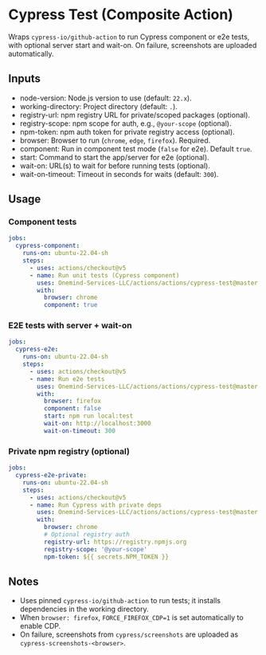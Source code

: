 # Cypress Test (Composite Action)

Wraps `cypress-io/github-action` to run Cypress component or e2e tests, with optional server start and wait-on. On failure, screenshots are uploaded automatically.

## Inputs

- node-version: Node.js version to use (default: `22.x`).
- working-directory: Project directory (default: `.`).
- registry-url: npm registry URL for private/scoped packages (optional).
- registry-scope: npm scope for auth, e.g., `@your-scope` (optional).
- npm-token: npm auth token for private registry access (optional).
- browser: Browser to run (`chrome`, `edge`, `firefox`). Required.
- component: Run in component test mode (`false` for e2e). Default `true`.
- start: Command to start the app/server for e2e (optional).
- wait-on: URL(s) to wait for before running tests (optional).
- wait-on-timeout: Timeout in seconds for waits (default: `300`).

## Usage

### Component tests

```yaml
jobs:
  cypress-component:
    runs-on: ubuntu-22.04-sh
    steps:
      - uses: actions/checkout@v5
      - name: Run unit tests (Cypress component)
        uses: Onemind-Services-LLC/actions/actions/cypress-test@master
        with:
          browser: chrome
          component: true
```

### E2E tests with server + wait-on

```yaml
jobs:
  cypress-e2e:
    runs-on: ubuntu-22.04-sh
    steps:
      - uses: actions/checkout@v5
      - name: Run e2e tests
        uses: Onemind-Services-LLC/actions/actions/cypress-test@master
        with:
          browser: firefox
          component: false
          start: npm run local:test
          wait-on: http://localhost:3000
          wait-on-timeout: 300
```

### Private npm registry (optional)

```yaml
jobs:
  cypress-e2e-private:
    runs-on: ubuntu-22.04-sh
    steps:
      - uses: actions/checkout@v5
      - name: Run Cypress with private deps
        uses: Onemind-Services-LLC/actions/actions/cypress-test@master
        with:
          browser: chrome
          # Optional registry auth
          registry-url: https://registry.npmjs.org
          registry-scope: '@your-scope'
          npm-token: ${{ secrets.NPM_TOKEN }}
```

## Notes

- Uses pinned `cypress-io/github-action` to run tests; it installs dependencies in the working directory.
- When `browser: firefox`, `FORCE_FIREFOX_CDP=1` is set automatically to enable CDP.
- On failure, screenshots from `cypress/screenshots` are uploaded as `cypress-screenshots-<browser>`.

